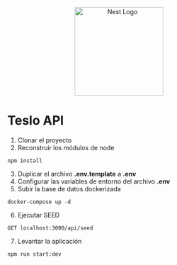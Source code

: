 <p align="center">
  <a href="http://nestjs.com/" target="blank"><img src="https://nestjs.com/img/logo-small.svg" width="200" alt="Nest Logo" /></a>
</p>

# Teslo API

1. Clonar el proyecto
2. Reconstruir los módulos de node
```
npm install
```
3. Duplicar el archivo __.env.template__ a __.env__
4. Configurar las variables de entorno del archivo __.env__
5. Subir la base de datos dockerizada
```
docker-compose up -d
```
6. Ejecutar SEED
```
GET localhost:3000/api/seed
```
7. Levantar la aplicación
```
npm run start:dev
```
